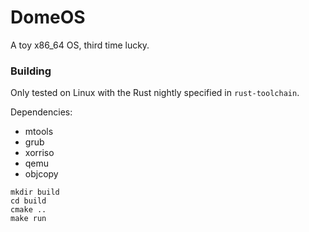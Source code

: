 # DomeOS
A toy x86_64 OS, third time lucky.

### Building
Only tested on Linux with the Rust nightly specified in `rust-toolchain`.

Dependencies:

* mtools
* grub
* xorriso
* qemu
* objcopy

```
mkdir build
cd build
cmake ..
make run
```
